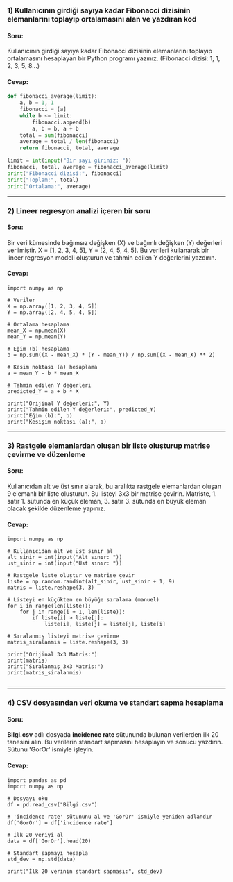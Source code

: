 ### 1) Kullanıcının girdiği sayıya kadar Fibonacci dizisinin elemanlarını toplayıp ortalamasını alan ve yazdıran kod

#### Soru:

Kullanıcının girdiği sayıya kadar Fibonacci dizisinin elemanlarını toplayıp ortalamasını hesaplayan bir Python programı yazınız. (Fibonacci dizisi: 1, 1, 2, 3, 5, 8...)

#### Cevap:

```Python
def fibonacci_average(limit):
    a, b = 1, 1
    fibonacci = [a]
    while b <= limit:
        fibonacci.append(b)
        a, b = b, a + b
    total = sum(fibonacci)
    average = total / len(fibonacci)
    return fibonacci, total, average

limit = int(input("Bir sayı giriniz: "))
fibonacci, total, average = fibonacci_average(limit)
print("Fibonacci dizisi:", fibonacci)
print("Toplam:", total)
print("Ortalama:", average)

```

___

### 2) Lineer regresyon analizi içeren bir soru

#### Soru:

Bir veri kümesinde bağımsız değişken (X) ve bağımlı değişken (Y) değerleri verilmiştir. X = \[1, 2, 3, 4, 5\], Y = \[2, 4, 5, 4, 5\]. Bu verileri kullanarak bir lineer regresyon modeli oluşturun ve tahmin edilen Y değerlerini yazdırın.

#### Cevap:

```
import numpy as np

# Veriler
X = np.array([1, 2, 3, 4, 5])
Y = np.array([2, 4, 5, 4, 5])

# Ortalama hesaplama
mean_X = np.mean(X)
mean_Y = np.mean(Y)

# Eğim (b) hesaplama
b = np.sum((X - mean_X) * (Y - mean_Y)) / np.sum((X - mean_X) ** 2)

# Kesim noktası (a) hesaplama
a = mean_Y - b * mean_X

# Tahmin edilen Y değerleri
predicted_Y = a + b * X

print("Orijinal Y değerleri:", Y)
print("Tahmin edilen Y değerleri:", predicted_Y)
print("Eğim (b):", b)
print("Kesişim noktası (a):", a)

```

___

### 3) Rastgele elemanlardan oluşan bir liste oluşturup matrise çevirme ve düzenleme

#### Soru:

Kullanıcıdan alt ve üst sınır alarak, bu aralıkta rastgele elemanlardan oluşan 9 elemanlı bir liste oluşturun. Bu listeyi 3x3 bir matrise çevirin. Matriste, 1. satır 1. sütunda en küçük eleman, 3. satır 3. sütunda en büyük eleman olacak şekilde düzenleme yapınız.

#### Cevap:

```
import numpy as np

# Kullanıcıdan alt ve üst sınır al
alt_sinir = int(input("Alt sınır: "))
ust_sinir = int(input("Üst sınır: "))

# Rastgele liste oluştur ve matrise çevir
liste = np.random.randint(alt_sinir, ust_sinir + 1, 9)
matris = liste.reshape(3, 3)

# Listeyi en küçükten en büyüğe sıralama (manuel)
for i in range(len(liste)):
    for j in range(i + 1, len(liste)):
        if liste[i] > liste[j]:
            liste[i], liste[j] = liste[j], liste[i]

# Sıralanmış listeyi matrise çevirme
matris_siralanmis = liste.reshape(3, 3)

print("Orijinal 3x3 Matris:")
print(matris)
print("Sıralanmış 3x3 Matris:")
print(matris_siralanmis)


```

___

### 4) CSV dosyasından veri okuma ve standart sapma hesaplama

#### Soru:

**Bilgi.csv** adlı dosyada **incidence rate** sütununda bulunan verilerden ilk 20 tanesini alın. Bu verilerin standart sapmasını hesaplayın ve sonucu yazdırın. Sütunu 'GorOr' ismiyle işleyin.

#### Cevap:

```
import pandas as pd
import numpy as np

# Dosyayı oku
df = pd.read_csv("Bilgi.csv")

# 'incidence rate' sütununu al ve 'GorOr' ismiyle yeniden adlandır
df['GorOr'] = df['incidence rate']

# İlk 20 veriyi al
data = df['GorOr'].head(20)

# Standart sapmayı hesapla
std_dev = np.std(data)

print("İlk 20 verinin standart sapması:", std_dev)

```